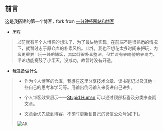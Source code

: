 ## 前言

这是我搭建的第一个博客，fork from [一分钟搭网站和博客](https://github.com/TerminusBot/terminus-jekyll-template)

- 历程

> 以前就有写个人博客的想法了，为了最快地实现，在前端不是很熟悉的情况下，就暂时忠于原仓库的朴素风格。此外，我也不想花太多时间来把玩，内容更重要!!!阮一峰的博客，其实就很朴素整洁，但并没有影响他的影响力。评论功能捣鼓了小半天，没成功，故暂时没有开通。

- 我准备做什么

> - 作为个人博客的仓库，我想在这里分享技术文章、读书笔记以及其他一些自己的思考和学习等。用输出倒闭输入来促进自己进步。
>
> - 个人博客效果展示——[Stupid Human](https://stupid-human.github.io/Blog/),可以通过顶部标签及分类来查阅文章。 
>
> - 文章会优先放到博客，不定时更新到自己的微信公众号(如下)。
>
>![Alt](https://user-images.githubusercontent.com/35519242/76520646-44329f00-649e-11ea-8b6d-821756aea702.jpg)

 
